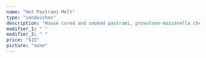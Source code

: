 ```yaml
---
name: "Hot Pastrami Melt"
type: "sandwiches"
description: "House cured and smoked pastrami, provolone-mozzarella cheese, sauerkraut, and 1000 island dressing"
modifier_1: " "
modifier_2: " "
price: "$15"
picture: "none"
---
```

